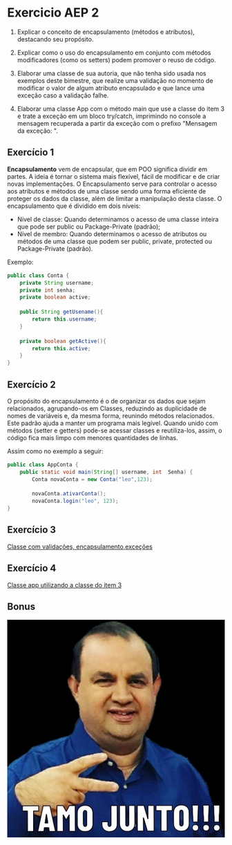 # Exercicio AEP 2

1. Explicar o conceito de encapsulamento (métodos e atributos), destacando seu propósito.
2. Explicar como o uso do encapsulamento em conjunto com métodos modificadores (como os setters) podem promover o reuso de código.

3. Elaborar uma classe de sua autoria, que não tenha sido usada nos exemplos deste bimestre, que realize uma validação no momento de modificar o valor de algum atributo encapsulado e que lance uma exceção caso a validação falhe.

4. Elaborar uma classe App com o método main que use a classe do item 3 e trate a exceção em um bloco try/catch, imprimindo no console a mensagem recuperada a partir da exceção com o prefixo "Mensagem da exceção: ".

## Exercício 1

**Encapsulamento** vem de encapsular, que em POO significa dividir em partes. A ideia é tornar o sistema mais flexível, fácil de modificar e de criar novas implementações. O Encapsulamento serve para controlar o acesso aos atributos e métodos de uma classe sendo uma forma eficiente de proteger os dados da classe, além de limitar a manipulação desta classe. O encapsulamento que é dividido em dois níveis:

- Nível de classe: Quando determinamos o acesso de uma classe inteira que pode ser public ou Package-Private (padrão);
- Nível de membro: Quando determinamos o acesso de atributos ou métodos de uma classe que podem ser public, private, protected ou Package-Private (padrão).

Exemplo:

```java
public class Conta {
	private String username;
	private int senha;
	private boolean active;

	public String getUsename(){
		return this.username;
	}

	private boolean getActive(){
		return this.active;
	}
}
```

## Exercício 2

O propósito do encapsulamento é o de organizar os dados que sejam relacionados, agrupando-os em Classes, reduzindo as duplicidade de nomes de variáveis e, da mesma forma, reunindo métodos relacionados. Este padrão ajuda a manter um programa mais legível. Quando unido com métodos (setter e getters) pode-se acessar classes e reutiliza-los, assim, o código fica mais limpo com menores quantidades de linhas.

Assim como no exemplo a seguir:

```java
public class AppConta {
	public static void main(String[] username, int  Senha) {
		Conta novaConta = new Conta("leo",123);

		novaConta.ativarConta();
		novaConta.login("leo", 123);
}
```

## Exercício 3

[Classe com validações, encapsulamento,exceções](https://github.com/leoyoshii/3sadsis2020/tree/master/src/main/java/segundaaep/Conta)

## Exercício 4

[Classe app utilizando a classe do item 3](https://github.com/leoyoshii/3sadsis2020/tree/master/src/main/java/segundaaep/AppConta)

## Bonus

![tamojunto](https://github.com/leoyoshii/3sadsis2020/blob/master/public/tamojunto.jpeg?raw=true)
